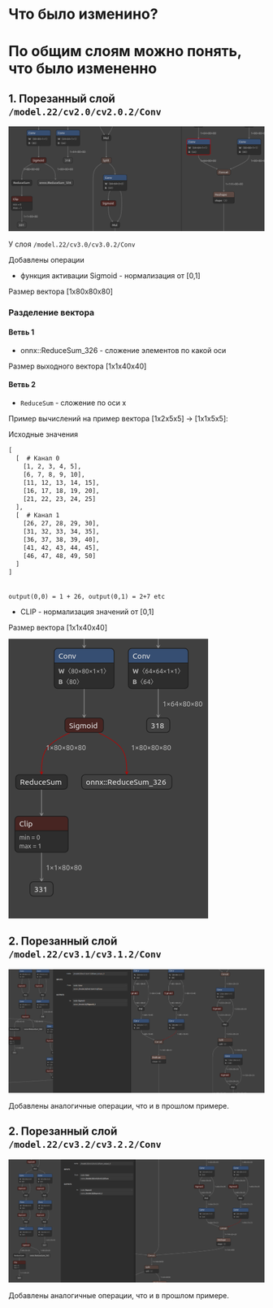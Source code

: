 # Что было изменино?

# По общим слоям можно понять, что было измененно

## 1. Порезанный слой `/model.22/cv2.0/cv2.0.2/Conv`



![image](./photo/1_screen.png)

У слоя `/model.22/cv3.0/cv3.0.2/Conv`

Добавлены операции

* функция активации Sigmoid - нормализация от [0,1]

Размер вектора [1x80x80x80]

### **Разделение вектора**

#### **Ветвь 1**

* onnx::ReduceSum_326 - сложение элементов по какой оси

Размер выходного вектора [1x1x40x40]

#### **Ветвь 2**

* `ReduceSum` - сложение по оси x

Пример вычислений на пример вектора [1x2x5x5] -> [1x1x5x5]:

Исходные значения
```
[
  [  # Канал 0
    [1, 2, 3, 4, 5],
    [6, 7, 8, 9, 10],
    [11, 12, 13, 14, 15],
    [16, 17, 18, 19, 20],
    [21, 22, 23, 24, 25]
  ],
  [  # Канал 1
    [26, 27, 28, 29, 30],
    [31, 32, 33, 34, 35],
    [36, 37, 38, 39, 40],
    [41, 42, 43, 44, 45],
    [46, 47, 48, 49, 50]
  ]
]


output(0,0) = 1 + 26, output(0,1) = 2+7 etc

```


* CLIP - нормализация значений от [0,1]

Размер вектора [1x1x40x40]

![alt text](./photo/2_screen.png)



## 2. Порезанный слой `/model.22/cv3.1/cv3.1.2/Conv`

![alt text](./photo/4_screen.png)

Добавлены аналогичные операции, что и в прошлом примере.

## 2. Порезанный слой `/model.22/cv3.2/cv3.2.2/Conv`

![alt text](./photo/3_screen.png)

Добавлены аналогичные операции, что и в прошлом примере.



